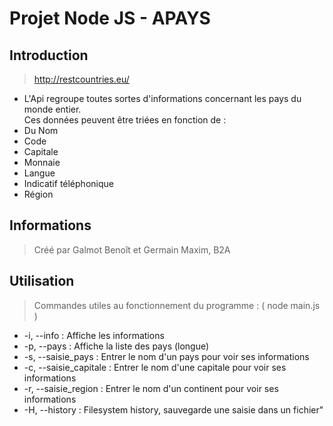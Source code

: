 # Projet Node JS - APAYS

## Introduction

> http://restcountries.eu/
- L'Api regroupe toutes sortes d'informations concernant les pays du monde entier.  
Ces données peuvent être triées en fonction de :
 - Du Nom 
 - Code 
 - Capitale
 - Monnaie
 - Langue
 - Indicatif téléphonique
 - Région 

## Informations

>Créé par Galmot Benoît et Germain Maxim, B2A

## Utilisation

> Commandes utiles au fonctionnement  du programme :
 ( node main.js )
 * -i, --info  : Affiche les informations
 * -p, --pays : Affiche la liste des pays (longue)
 * -s, --saisie_pays : Entrer le nom d'un pays pour voir ses informations
 * -c, --saisie_capitale : Entrer le nom d'une capitale pour voir ses informations
 * -r, --saisie_region : Entrer le nom d'un continent pour voir ses informations
 * -H, --history : Filesystem history, sauvegarde une saisie dans un fichier"
 
